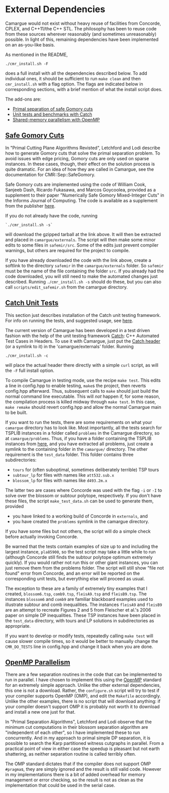 External Dependencies
=====================

Camargue  would not exist without heavy reuse of facilities
from Concorde, CPLEX, and C++11/the C++ STL. The philosophy has been
to reuse code from these sources wherever reasonably (and sometimes
unreasonably) possible. In light of this, remaining dependencies have
been implemented on an as-you-like basis.

As mentioned in the README,

    ./cmr_install.sh -F

does a full install with all the dependencies described below. To add
individual ones, it should be sufficient to run `make clean` and then
`cmr_install.sh` with a flag option. The flags are indicated below in
corresponding sections, with a brief mention of what the install
script does.

The add-ons are:

- [Primal separation of safe Gomory cuts](#gmi)
- [Unit tests and benchmarks with Catch](#catch)
- [Shared-memory parallelism with OpenMP](#omp)

[Safe Gomory Cuts](#gmi)
-------------------------

In "Primal Cutting Plane Algorithms Revisted", Letchford and Lodi
describe how to generate Gomory cuts that solve the primal separation
problem. To avoid issues with edge pricing, Gomory cuts are only used
on sparse instances. In these cases, though, their effect on the
solution process is quite dramatic. For an idea of how they are called
in Camargue, see the documentation for CMR::Sep::SafeGomory.

Safe Gomory cuts are implemented
using the code of William Cook, Sanjeeb Dash, Ricardo Fukasawa, and
Marcos Goycoolea, provided as a supplement to their paper "Numerically
Safe Gomory Mixed-Integer Cuts" in the Informs Journal of
Computing. The code is available as a supplement from the publisher
[here](https://www.informs.org/Pubs/IJOC/Online-Supplements/Volume-21-2009/Cook-Dash-Fukasawa-Goycoolea).

If you do not already have the code, running

    `./cmr_install.sh -s`

will download the gzipped tarball at the link above. It will then be
extracted and placed in `camargue/externals`. The script will then
make some minor edits to some files in `safemir/src`. Some of the
edits just prevent compiler warnings, but others are required for the
project to compile.

If you have already downloaded the code with the link above, create a
softlink to the directory `safemir` in the `camargue/externals`
folder. So `safemir` must be the name of the file containing the
folder `src`. If you already had the code downloaded, you will still
need to make the automated changes just described. Running
`./cmr_install.sh -s` should do these, but you can also call
`scripts/edit_safemir.sh` from the camargue directory.

[Catch Unit Tests](#catch)
---------------------------

This section just describes installation of the Catch unit testing
framework. For info on running the tests, and suggested usage, see
[here](../source/tests/unittests.md).

The current version of Camargue has been developed in a test driven
fashion with the help of the unit testing framework
[Catch](https://github.com/philsquared/Catch): C++ Automated Test
Cases in Headers. To use it with Camargue, just put the
[Catch
header](https://raw.githubusercontent.com/philsquared/Catch/master/include/catch.hpp)
(or a symlink to it) in the 'camargue/externals' folder. Running

    ./cmr_install.sh -c

will place the actual header there directly with a simple `curl`
script, as will the `-F` full install option.

To compile Camargue in testing mode, use the recipe `make test`. This
edits a line in config.hpp to enable testing, `make`s the project,
then reverts config.hpp afterward. Thus, subsequent calls to `make`
should just build the normal command line executable. This will *not*
happen if, for some reason, the compilation process is killed midway
through `make test`. In this case, `make remake` should revert
config.hpp and allow the normal Camargue main to be built.

If you want to run the tests, there are some requirements on
what your `camargue` directory has to look like. Most importantly, all
the tests search for TSPLIB instances in a folder called `problems` in
the Camargue directory, so at `camargue/problems`. Thus, if you
have a folder containing the TSPLIB instances from
[here](http://comopt.ifi.uni-heidelberg.de/software/TSPLIB95/tsp/),
and you have extracted all problems, just create a symlink to the
containing folder in the `camargue/` directory. The other requirement
is the `test_data`
folder. This folder contains three subdirectories:

- `tours` for (often suboptimal, sometimes deliberately terrible) TSP tours
- `subtour_lp` for files with names like `att532.sub.x`
- `blossom_lp` for files with names like `d493.2m.x`

The latter two are cases where Concorde was used with the flag `-i` or
`-I` to solve over the blossom or subtour polytope, respectively. If
you don't have these files, the script `make_test_data.sh` can be used
to generate them, provided

- you have linked to a working build of Concorde in `externals`, and
- you have created the `problems` symlink in the camargue directory.

If you have some files but not others, the script will do a simple
check before actually invoking Concorde.

Be warned that the tests contain examples of size up to and including
the largest instance, `pla85900`, so the test script may take a little
while to run (although Concorde still finds the subtour polytope
optimum extremely quickly). If you would rather not run this or other
giant instances, you can just remove them from the problems
folder. The script will still show "file not found" error from
Concorde, and an error will be reported on the corresponding unit
tests, but everything else will proceed as usual.

The exception to these are a family of extremely tiny examples that I
created, `blossom6.tsp`, `comb9.tsp`, `fleisA9.tsp` and
`fleisB9.tsp`. The instances `blossom6` and `comb9` are familiar
blackboard examples used to illustrate subtour and comb
inequalities. The instances `fleisA9` and `fleisB9` are an attempt to
recreate Figures 2 and 5 from Fleischer et al.'s 2006 paper on simple
DP inequalities. These TSP instances have been placed in the
`test_data` directory, with tours and LP solutions in subdirectories
as appropriate.

If you want to develop or modify tests, repeatedly calling `make test`
will cause slower compile times, so it would be better to manually
change the `CMR_DO_TESTS` line in config.hpp and change it back when
you are done.


[OpenMP Parallelism](#omp)
---------------------------

There are a few separation routines in the code that can be
implemented to run in parallel. I have chosen to implement this using
the [OpenMP](http://www.openmp.org/) standard for an extremely simple
approach. Unlike the other external dependencies, this one is not a
download. Rather, the `configure.sh` script will try to test if your
compiler supports OpenMP (OMP), and edit the `Makefile`
accordingly. Unlike the other examples, there is no script that will
download anything: if your compiler doesn't support OMP it is probably
not worth it to download and install a new one just for that.

In "Primal Separation Algorithms", Letchford and Lodi observe that the
minimum cut computations in their blossom separation algorithm are
"independent of each other", so I have implemented these to run
concurrently. And in my approach to primal simple DP separation, it is
possible to search the Karp partitioned witness cutgraphs in
parallel. From a practical point of view in either case the speedup is
pleasant but not earth shattering, as neither separation routine is
called terribly often.

The OMP standard dictates that if the compiler does not support
OMP `#pragma`s, they are simply ignored and the result is still valid
code. However in my implementations there is a bit of added overhead
for memory management or error checking, so the result is not as clean
as the implementation that could be used in the serial case.